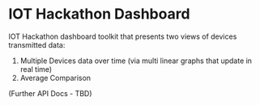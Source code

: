 # IOT Hackathon Dashboard
IOT Hackathon dashboard toolkit that presents two views of devices transmitted data: 
1) Multiple Devices data over time (via multi linear graphs that update in real time)
2) Average Comparison 

(Further API Docs - TBD)
